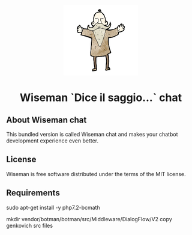 <p align="center"><img height="188" width="198" src="web/bundles/landing-page/assets/img/wiseman.png"></p>
<h1 align="center">Wiseman `Dice il saggio...` chat</h1>

## About Wiseman chat

 This bundled version is called Wiseman chat and makes your chatbot development experience even better.
## License

Wiseman is free software distributed under the terms of the MIT license.


## Requirements

sudo apt-get install -y php7.2-bcmath

mkdir vendor/botman/botman/src/Middleware/DialogFlow/V2
copy genkovich src files 
